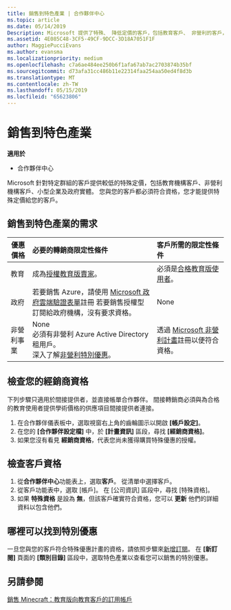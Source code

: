 ```yaml
---
title: 銷售到特色產業 | 合作夥伴中心
ms.topic: article
ms.date: 05/14/2019
Description: Microsoft 提供了特殊、 降低定價的客戶，包括教育客戶、 非營利的客戶，以及政府使用者選取的群組。
ms.assetid: 4E085C48-3CF5-49CF-9DCC-3D18A7051F1F
author: MaggiePucciEvans
ms.author: evansma
ms.localizationpriority: medium
ms.openlocfilehash: c7a6ae484ee250b6f1afa67ab7ac2703874b35bf
ms.sourcegitcommit: d73afa31cc486b11e22314faa254aa50ed4f8d3b
ms.translationtype: MT
ms.contentlocale: zh-TW
ms.lasthandoff: 05/15/2019
ms.locfileid: "65623806"
---
```

# <a name="sell-to-specialized-industries"></a>銷售到特色產業

**適用於**

-  合作夥伴中心

Microsoft 針對特定群組的客戶提供較低的特殊定價，包括教育機構客戶、非營利機構客戶、小型企業及政府實體。 您與您的客戶都必須符合資格，您才能提供特殊定價給您的客戶。 

## <a name="requirements-to-sell-to-specialized-industries"></a>銷售到特色產業的需求

|**優惠價格**   |**必要的轉銷商限定性條件**   |**客戶所需的限定性條件**   |
|----------------------------|:---------------------------------|:------------------------------------------|
|教育   |成為[授權教育版賣家](https://www.mepn.com)。   | 必須是[合格教育版使用者](https://www.microsoftvolumelicensing.com/DocumentSearch.aspx?Mode=3&DocumentTypeId=7)。   |
|政府   |若要銷售 Azure，請使用 [Microsoft 政府雲端驗證表單](https://azuregov.microsoft.com/csp)註冊 若要銷售授權型訂閱給政府機構，沒有要求資格。|   None|
|非營利事業  |None<br>必須有非營利 Azure Active Directory 租用戶。<br>深入了解[非營利特別優惠](https://assetsprod.microsoft.com/mpn/en-us/nonprofit-skus-in-csp-faq.pdf)。   |透過 [Microsoft 非營利計畫](https://nonprofit.microsoft.com/#/register)註冊以便符合資格。   |


## <a name="check-your-reseller-qualifications"></a>檢查您的經銷商資格

下列步驟只適用於間接提供者，並直接帳單合作夥伴。 間接轉銷商必須與為合格的教育使用者提供學術價格的供應項目間接提供者連接。 

1.  在合作夥伴儀表板中，選取視窗右上角的齒輪圖示以開啟 **\[帳戶設定\]**。
2.  在您的 **\[合作夥伴設定檔\]** 中，於 **\[計畫資訊\]** 區段，尋找 **\[經銷商資格\]**。
3.  如果您沒有看見 **經銷商資格**，代表您尚未獲得購買特殊優惠的授權。

## <a name="check-the-customer-qualifications"></a>檢查客戶資格

1.  從**合作夥伴中心**功能表上，選取**客戶**。 從清單中選擇客戶。
2.  從客戶功能表中，選取 \[帳戶\]。 在 \[公司資訊\] 區段中，尋找 \[特殊資格\]。
3.  如果 **特殊資格** 是設為 **無**，但該客戶確實符合資格，您可以 **更新** 他們的詳細資料以包含他們。

## <a name="where-to-find-special-offers"></a>哪裡可以找到特別優惠

一旦您與您的客戶符合特殊優惠計畫的資格，請依照步驟來[新增訂閱](create-a-new-subscription.md)。 在 **\[新訂閱]** 頁面的 **\[類別目錄\]** 區段中，選取特色產業以查看您可以銷售的特別優惠。

## <a name="see-also"></a>另請參閱

[銷售 Minecraft：教育版向教育客戶的訂用帳戶](minecraft-subscriptions.md)


 

 

 



